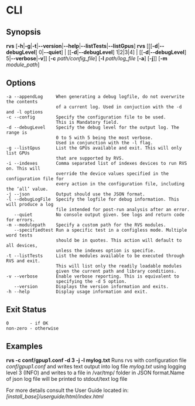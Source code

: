 # CLI 

## Synopsis

<b>rvs</b>  [<b>-h</b>|<b>-g</b>|<b>-t</b>|<b>--version</b>|<b>--help</b>|<b>--listTests</b>|<b>--listGpus</b>]
<b>rvs</b> [[[<b>-d</b>|<b>--debugLevel</b>] 0|<b>--quiet</b>] | [[<b>-d</b>|<b>--debugLevel</b>] 1|2|3|4] | [[<b>-d</b>|<b>--debugLevel</b>] 5|<b>--verbose</b>|<b>-v</b>]]
[<b>-c</b> <i>path/config_file</i>]
[<b>-l</b> <i>path/log_file</i> [<b>-a</b>] [<b>-j</b>]] 
[<b>-m</b> <i>module_path</i>]

## Options

```
-a --appendLog     When generating a debug logfile, do not overwrite the contents
                   of a current log. Used in conjuction with the -d and -l options
-c --config        Specify the configuration file to be used.
                   This is Mandatory field.
-d --debugLevel    Specify the debug level for the output log. The range is
                   0 to 5 with 5 being the most verbose.
                   Used in conjunction with the -l flag.
-g --listGpus      List the GPUs available and exit. This will only list GPUs
                   that are supported by RVS.
-i --indexes       Comma separated list of indexes devices to run RVS on. This will
                   override the device values specified in the configuration file for
                   every action in the configuration file, including the ‘all’ value.
-j --json          Output should use the JSON format.
-l --debugLogFile  Specify the logfile for debug information. This will produce a log
                   file intended for post-run analysis after an error.
   --quiet         No console output given. See logs and return code for errors.
-m --modulepath    Specify a custom path for the RVS modules.
   --specifiedtest Run a specific test in a configless mode. Multiple word tests
                   should be in quotes. This action will default to all devices,
                   unless the indexes option is specifie.
-t --listTests     List the modules available to be executed through RVS and exit.
                   This will list only the readily loadable modules
                   given the current path and library conditions.
-v --verbose       Enable verbose reporting. This is equivalent to
                   specifying the -d 5 option.
   --version       Displays the version information and exits.
-h --help          Display usage information and exit.
```

## Exit Status

```
0        - if OK
non-zero - otherwise
```

## Examples


<b>rvs -c conf/gpup1.conf -d 3 -j -l mylog.txt</b>
Runs rvs with configuration file <i>conf/gpup1.conf</i> and writes text output into log file <i>mylog.txt</i> using logging level 3 (INFO) and writes to a file in /var/tmp/ folder in JSON format.Name of json log file will be printed to stdout/text log file

For more details consult the User Guide located in:
<i>[install_base]/userguide/html/index.html</i>
